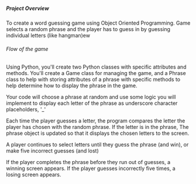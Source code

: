##### Project Overview

To create a word guessing game using Object Oriented Programming.
Game selects a random phrase and the player has to guess in by guessing individual letters (like hangman)ew

###### Flow of the game
Using Python, you'll create two Python classes with specific attributes and methods. You'll create a Game class for managing the game, and a Phrase class to help with storing attributes of a phrase with specific methods to help determine how to display the phrase in the game. 

Your code will choose a phrase at random and use some logic you will implement to display each letter of the phrase as underscore character placeholders, '_'

Each time the player guesses a letter, the program compares the letter the player has chosen with the random phrase. If the letter is in the phrase, The phrase object is updated so that it displays the chosen letters to the screen.

A player continues to select letters until they guess the phrase (and win), or make five incorrect guesses (and lost)

If the player completes the phrase before they run out of guesses, a winning screen appears. If the player guesses incorrectly five times, a losing screen appears.
